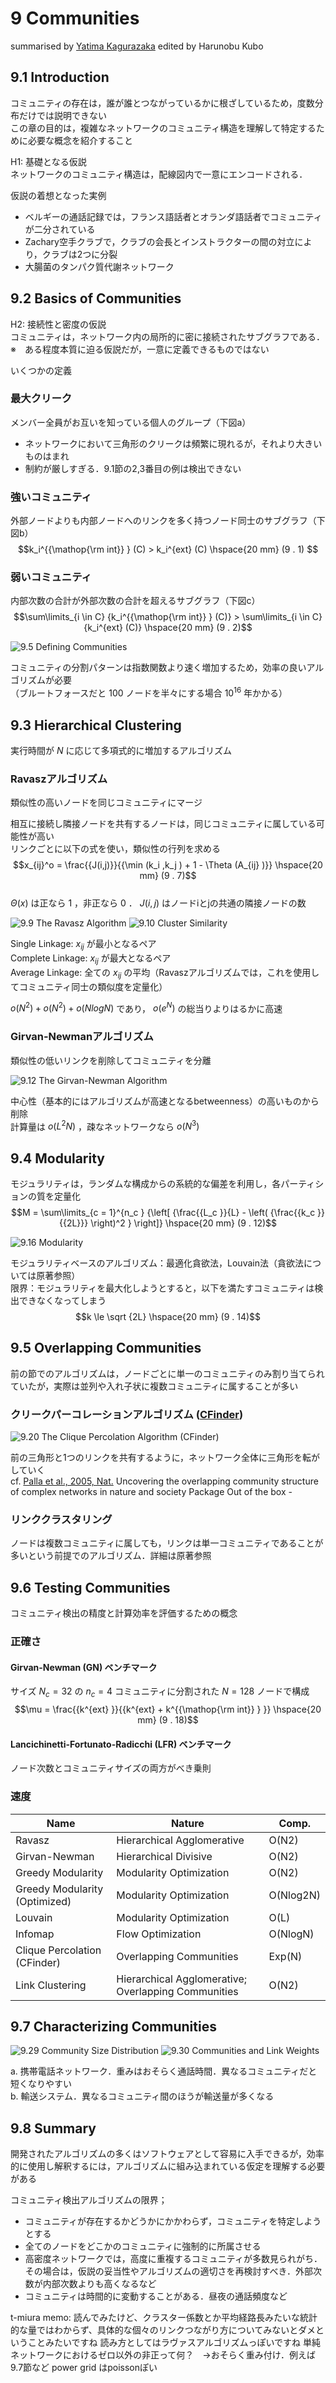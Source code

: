 # 9 Communities
summarised by [Yatima Kagurazaka](https://twitter.com/Yatima_K)
edited by Harunobu Kubo

## 9.1 Introduction

コミュニティの存在は，誰が誰とつながっているかに根ざしているため，度数分布だけでは説明できない  
この章の目的は，複雑なネットワークのコミュニティ構造を理解して特定するために必要な概念を紹介すること  

H1: 基礎となる仮説  
ネットワークのコミュニティ構造は，配線図内で一意にエンコードされる．  

仮説の着想となった実例  
- ベルギーの通話記録では，フランス語話者とオランダ語話者でコミュニティが二分されている  
- Zachary空手クラブで，クラブの会長とインストラクターの間の対立により，クラブは2つに分裂  
- 大腸菌のタンパク質代謝ネットワーク  

## 9.2 Basics of Communities

H2: 接続性と密度の仮説  
コミュニティは，ネットワーク内の局所的に密に接続されたサブグラフである．  
※　ある程度本質に迫る仮説だが，一意に定義できるものではない  
  
いくつかの定義  
### 最大クリーク
メンバー全員がお互いを知っている個人のグループ（下図a）  
- ネットワークにおいて三角形のクリークは頻繁に現れるが，それより大きいものはまれ  
- 制約が厳しすぎる．9.1節の2,3番目の例は検出できない  

### 強いコミュニティ
外部ノードよりも内部ノードへのリンクを多く持つノード同士のサブグラフ（下図b）  
$$k_i^{{\mathop{\rm int}} } (C) > k_i^{ext} (C) \hspace{20 mm} (9 . 1)
$$  
### 弱いコミュニティ
内部次数の合計が外部次数の合計を超えるサブグラフ（下図c）  
$$\sum\limits_{i \in C} {k_i^{{\mathop{\rm int}} } (C)}  > \sum\limits_{i \in C} {k_i^{ext} (C)}  \hspace{20 mm} (9 . 2)$$  

<img src="./figures/figure-9-5.jpg" alt="9.5 Defining Communities">
  
コミュニティの分割パターンは指数関数より速く増加するため，効率の良いアルゴリズムが必要  
（ブルートフォースだと $100$ ノードを半々にする場合 $10^{16}$ 年かかる）  

## 9.3 Hierarchical Clustering
実行時間が $N$ に応じて多項式的に増加するアルゴリズム
  
### Ravaszアルゴリズム  
類似性の高いノードを同じコミュニティにマージ  
  
相互に接続し隣接ノードを共有するノードは，同じコミュニティに属している可能性が高い  
リンクごとに以下の式を使い，類似性の行列を求める  
$$x_{ij}^o  = \frac{{J(i,j)}}{{\min (k_i ,k_j ) + 1 - \Theta (A_{ij} )}} \hspace{20 mm} (9 . 7)$$  
$Θ(x)$ は正なら $1$ ，非正なら $0$ ． $J(i, j)$ はノードiとjの共通の隣接ノードの数

<img src="./figures/figure-9-9.jpg" alt="9.9 The Ravasz Algorithm">
  
<img src="./figures/figure-9-10.jpg" alt="9.10 Cluster Similarity">
  
Single Linkage: $x_{ij}$ が最小となるペア  
Complete Linkage: $x_{ij}$ が最大となるペア  
Average Linkage: 全ての $x_{ij}$ の平均（Ravaszアルゴリズムでは，これを使用してコミュニティ同士の類似度を定量化）  

$o(N^2) + o(N^2) + o(NlogN)$ であり， $o(e^N)$ の総当りよりはるかに高速  

### Girvan-Newmanアルゴリズム  
類似性の低いリンクを削除してコミュニティを分離  
  
<img src="./figures/figure-9-12.jpg" alt="9.12 The Girvan-Newman Algorithm">
  
中心性（基本的にはアルゴリズムが高速となるbetweenness）の高いものから削除  
計算量は $o(L^2N)$ ，疎なネットワークなら $o(N^3)$ 

## 9.4 Modularity
モジュラリティは，ランダムな構成からの系統的な偏差を利用し，各パーティションの質を定量化  
$$M = \sum\limits_{c = 1}^{n_c } {\left[ {\frac{{L_c }}{L} - \left( {\frac{{k_c }}{{2L}}} \right)^2 } \right]}  \hspace{20 mm} (9 . 12)$$
  
<img src="./figures/figure-9-16.jpg" alt="9.16 Modularity">

モジュラリティベースのアルゴリズム：最適化貪欲法，Louvain法（貪欲法については原著参照）  
限界：モジュラリティを最大化しようとすると，以下を満たすコミュニティは検出できなくなってしまう  
$$k \le \sqrt {2L}  \hspace{20 mm} (9 . 14)$$

## 9.5 Overlapping Communities
前の節でのアルゴリズムは，ノードごとに単一のコミュニティのみ割り当てられていたが，実際は並列や入れ子状に複数コミュニティに属することが多い
  
### クリークパーコレーションアルゴリズム ([CFinder](https://www.cfinder.org/))

<img src="./figures/figure-9-20.jpg" alt="9.20 The Clique Percolation Algorithm (CFinder)">

前の三角形と1つのリンクを共有するように，ネットワーク全体に三角形を転がしていく  
cf. [Palla et al., 2005, Nat.](https://www.nature.com/articles/nature03607) Uncovering the overlapping community structure of complex networks in nature and society
Package Out of the box - 
  
### リンククラスタリング  
ノードは複数コミュニティに属しても，リンクは単一コミュニティであることが多いという前提でのアルゴリズム．詳細は原著参照  

## 9.6 Testing Communities
コミュニティ検出の精度と計算効率を評価するための概念

### 正確さ  
  
#### Girvan-Newman (GN) ベンチマーク  
サイズ $N_c =32$ の $n_c =4$ コミュニティに分割された $N= 128$ ノードで構成
$$\mu  = \frac{{k^{ext} }}{{k^{ext}  + k^{{\mathop{\rm int}} } }} \hspace{20 mm} (9 . 18)$$
  
#### Lancichinetti-Fortunato-Radicchi (LFR) ベンチマーク  
ノード次数とコミュニティサイズの両方がべき乗則  

### 速度
Name |	Nature |	Comp.
----|----|----
Ravasz |	Hierarchical Agglomerative |	O(N2)
Girvan-Newman |	Hierarchical Divisive |	O(N2)
Greedy Modularity |	Modularity Optimization |	O(N2)
Greedy Modularity (Optimized) |	Modularity Optimization |	O(Nlog2N)
Louvain |	Modularity Optimization |	O(L)
Infomap |	Flow Optimization |	O(NlogN)
Clique Percolation (CFinder) |	Overlapping Communities |	Exp(N)
Link Clustering |	Hierarchical Agglomerative; Overlapping Communities |	O(N2)

## 9.7 Characterizing Communities

<img src="./figures/figure-9-29.jpg" alt="9.29 Community Size Distribution">

<img src="./figures/figure-9-30.jpg" alt="9.30 Communities and Link Weights">

a. 携帯電話ネットワーク．重みはおそらく通話時間．異なるコミュニティだと短くなりやすい  
b. 輸送システム．異なるコミュニティ間のほうが輸送量が多くなる  

## 9.8 Summary
開発されたアルゴリズムの多くはソフトウェアとして容易に入手できるが，効率的に使用し解釈するには，アルゴリズムに組み込まれている仮定を理解する必要がある  
  
コミュニティ検出アルゴリズムの限界；
- コミュニティが存在するかどうかにかかわらず，コミュニティを特定しようとする
- 全てのノードをどこかのコミュニティに強制的に所属させる
- 高密度ネットワークでは，高度に重複するコミュニティが多数見られがち．その場合は，仮説の妥当性やアルゴリズムの適切さを再検討すべき．外部次数が内部次数よりも高くなるなど
- コミュニティは時間的に変動することがある．昼夜の通話頻度など

t-miura memo:
読んでみたけど、クラスター係数とか平均経路長みたいな統計的な量ではわからず、具体的な個々のリンクつながり方についてみないとダメということみたいですね
読み方としてはラヴァスアルゴリズムっぽいですね
単純ネットワークにおけるゼロ以外の非正って何？　→おそらく重み付け．例えば9.7節など
power grid はpoissonぽい
